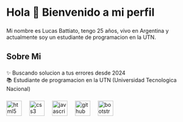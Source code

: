 <h1 align="left">Hola 👋 Bienvenido a mi perfil</h1>

###

<p align="left">Mi nombre es Lucas Battiato, tengo 25 años, vivo en Argentina y actualmente soy un estudiante de programacion en la UTN.</p>

###

<h2 align="left">Sobre Mi</h2>

###

<p align="left">✨ Buscando solucion a tus errores desde 2024<br>📚 Estudiante de programacion en la UTN (Universidad Tecnologica Nacional)</p>

###

<p align="left"></p>

###

<div align="left">
  <img src="https://cdn.jsdelivr.net/gh/devicons/devicon/icons/html5/html5-original.svg" height="40" alt="html5 logo"  />
  <img width="12" />
  <img src="https://cdn.jsdelivr.net/gh/devicons/devicon/icons/css3/css3-original.svg" height="40" alt="css3 logo"  />
  <img width="12" />
  <img src="https://cdn.jsdelivr.net/gh/devicons/devicon/icons/javascript/javascript-original.svg" height="40" alt="javascript logo"  />
  <img width="12" />
  <img src="https://cdn.jsdelivr.net/gh/devicons/devicon/icons/github/github-original.svg" height="40" alt="github logo"  />
  <img width="12" />
  <img src="https://cdn.jsdelivr.net/gh/devicons/devicon/icons/bootstrap/bootstrap-original.svg" height="40" alt="bootstrap logo"  />
</div>

###
